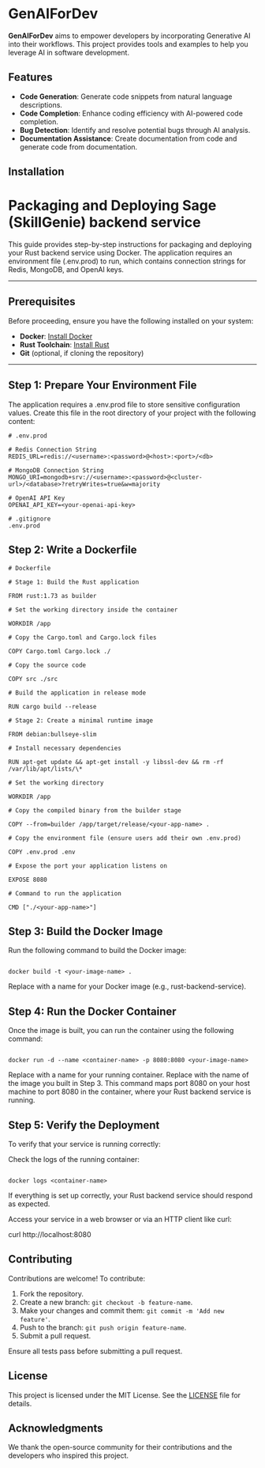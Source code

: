 # GenAIForDev

**GenAIForDev** aims to empower developers by incorporating Generative AI into their workflows. This project provides
tools and examples to help you leverage AI in software development.

## Features

- **Code Generation**: Generate code snippets from natural language descriptions.
- **Code Completion**: Enhance coding efficiency with AI-powered code completion.
- **Bug Detection**: Identify and resolve potential bugs through AI analysis.
- **Documentation Assistance**: Create documentation from code and generate code from documentation.

## Installation

# Packaging and Deploying Sage (SkillGenie) backend service

This guide provides step-by-step instructions for packaging and deploying your Rust backend service using Docker. The
application requires an environment file (.env.prod) to run, which contains connection strings for Redis, MongoDB, and
OpenAI keys.

---

## Prerequisites

Before proceeding, ensure you have the following installed on your system:

- **Docker**: [Install Docker](https://docs.docker.com/get-docker/)
- **Rust Toolchain**: [Install Rust](https://www.rust-lang.org/tools/install)
- **Git** (optional, if cloning the repository)

---

## Step 1: Prepare Your Environment File

The application requires a .env.prod file to store sensitive configuration values. Create this file in the root
directory of your project with the following content:

```
# .env.prod

# Redis Connection String
REDIS_URL=redis://<username>:<password>@<host>:<port>/<db>

# MongoDB Connection String
MONGO_URI=mongodb+srv://<username>:<password>@<cluster-url>/<database>?retryWrites=true&w=majority

# OpenAI API Key
OPENAI_API_KEY=<your-openai-api-key>

# .gitignore
.env.prod
```

## Step 2: Write a Dockerfile

```
# Dockerfile

# Stage 1: Build the Rust application

FROM rust:1.73 as builder

# Set the working directory inside the container

WORKDIR /app

# Copy the Cargo.toml and Cargo.lock files

COPY Cargo.toml Cargo.lock ./

# Copy the source code

COPY src ./src

# Build the application in release mode

RUN cargo build --release

# Stage 2: Create a minimal runtime image

FROM debian:bullseye-slim

# Install necessary dependencies

RUN apt-get update && apt-get install -y libssl-dev && rm -rf /var/lib/apt/lists/\*

# Set the working directory

WORKDIR /app

# Copy the compiled binary from the builder stage

COPY --from=builder /app/target/release/<your-app-name> .

# Copy the environment file (ensure users add their own .env.prod)

COPY .env.prod .env

# Expose the port your application listens on

EXPOSE 8080

# Command to run the application

CMD ["./<your-app-name>"]

```

## Step 3: Build the Docker Image

Run the following command to build the Docker image:

```

docker build -t <your-image-name> .

```

Replace <your-image-name> with a name for your Docker image (e.g., rust-backend-service).

## Step 4: Run the Docker Container

Once the image is built, you can run the container using the following command:

```

docker run -d --name <container-name> -p 8080:8080 <your-image-name>

```

Replace <container-name> with a name for your running container. Replace <your-image-name> with the name of the image
you built in Step 3. This command maps port 8080 on your host machine to port 8080 in the container, where your Rust
backend service is running.

## Step 5: Verify the Deployment

To verify that your service is running correctly:

Check the logs of the running container:

```

docker logs <container-name>

```

If everything is set up correctly, your Rust backend service should respond as expected.

Access your service in a web browser or via an HTTP client like curl:

curl http://localhost:8080

## Contributing

Contributions are welcome! To contribute:

1. Fork the repository.
2. Create a new branch: `git checkout -b feature-name`.
3. Make your changes and commit them: `git commit -m 'Add new feature'`.
4. Push to the branch: `git push origin feature-name`.
5. Submit a pull request.

Ensure all tests pass before submitting a pull request.

## License

This project is licensed under the MIT License. See the [LICENSE](LICENSE) file for details.

## Acknowledgments

We thank the open-source community for their contributions and the developers who inspired this project.
